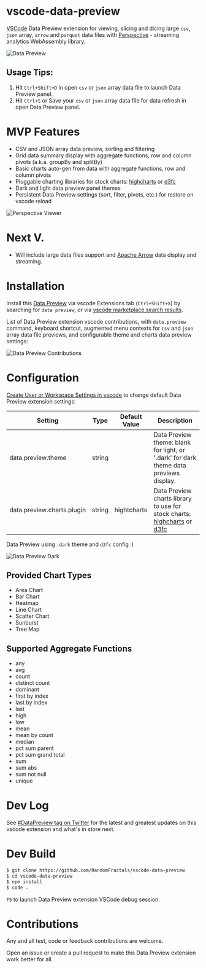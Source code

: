 # vscode-data-preview
[VSCode](https://github.com/Microsoft/vscode) Data Preview extension for viewing, slicing and dicing 
large `csv`, `json` array, `arrow` and `parquet` data files with [Perspective](https://perspective.finos.org/) - streaming analytics WebAssembly library.

![Data Preview](https://github.com/RandomFractals/vscode-data-preview/blob/master/images/vscode-data-preview.png?raw=true 
"Data Preview")

## Usage Tips: 

1. Hit `Ctrl+Shift+D` in open `csv` or `json` array data file to launch Data Preview panel.
2. Hit `Ctrl+S` or Save your `csv` or `json` array data file for data refresh in open Data Preview panel.

# MVP Features

- CSV and JSON array data preview, sorting and filtering
- Grid data summary display with aggregate functions, row and column pivots (a.k.a. groupBy and splitBy)
- Basic charts auto-gen from data with aggregate functions, row and column pivots
- Pluggable charting libraries for stock charts: [highcharts](https://www.highcharts.com/demo) or [d3fc](https://d3fc.io/)
- Dark and light data preview panel themes
- Persistent Data Preview settings (sort, filter, pivots, etc.) for restore on vscode reload

![Perspective Viewer](https://github.com/RandomFractals/vscode-data-preview/blob/master/images/perspective-viewer.gif?raw=true 
"Perspective Viewer")

# Next V.

- Will include large data files support and [Apache Arrow](https://observablehq.com/@randomfractals/apache-arrow) data display and streaming.

# Installation

Install this [Data Preview](https://marketplace.visualstudio.com/items?itemName=RandomFractalsInc.vscode-data-preview) via vscode Extensions tab (`Ctrl+Shift+X`) by searching for `data preview`, or via [vscode marketplace search results](https://marketplace.visualstudio.com/search?term=data%20preview&target=VSCode&category=All%20categories&sortBy=Relevance). 

List of Data Preview extension vscode contributions, with `data.preview` command, keyboard shortcut, augmented menu contexts for `csv` and `json` array data file previews, and configurable theme and charts data preview settings:

![Data Preview Contributions](https://github.com/RandomFractals/vscode-data-preview/blob/master/images/vscode-data-preview-contributions.png?raw=true 
"Data Preview Contributions")

# Configuration
[Create User or Workspace Settings in vscode](http://code.visualstudio.com/docs/customization/userandworkspace#_creating-user-and-workspace-settings) to change default Data Preview extension settings:

Setting | Type | Default Value | Description
------- | ---- | ------------- | -----------
data.preview.theme | string |  | Data Preview theme: blank for light, or '.dark' for dark theme data previews display.
data.preview.charts.plugin | string | hightcharts | Data Preview charts library to use for stock charts: [highcharts](https://www.highcharts.com/demo) or [d3fc](https://d3fc.io/)

Data Preview using `.dark` theme and `d3fc` config :)

![Data Preview Dark](https://github.com/RandomFractals/vscode-data-preview/blob/master/images/vscode-data-preview-dark.png?raw=true 
"Data Preview Dark")


## Provided Chart Types

- Area Chart
- Bar Chart
- Heatmap
- Line Chart
- Scatter Chart
- Sunburst
- Tree Map

## Supported Aggregate Functions

- any
- avg
- count
- distinct count
- dominant
- first by index
- last by index
- last
- high
- low
- mean
- mean by count
- median
- pct sum parent
- pct sum grand total
- sum
- sum abs
- sum not null
- unique

# Dev Log

See [#DataPreview tag on Twitter](https://twitter.com/hashtag/datapreview?f=tweets&vertical=default&src=hash) for the latest and greatest updates on this vscode extension and what's in store next.

# Dev Build

```bash
$ git clone https://github.com/RandomFractals/vscode-data-preview
$ cd vscode-data-preview
$ npm install
$ code .
```
`F5` to launch Data Preview extension VSCode debug session.

# Contributions

Any and all test, code or feedback contributions are welcome. 

Open an issue or create a pull request to make this Data Preview extension work better for all. 